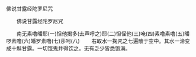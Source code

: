   佛说甘露经陀罗尼咒
　　




　　佛说甘露经陀罗尼咒

　　南无素噜皤耶(一)怛他揭多(去声呼之)耶(二)怛侄他(三)唵(四)素噜素噜(五)皤啰素噜(六)皤罗素噜(七)莎呵(八)
　　右取水一掬咒之七遍散于空中。其水一渧变成十斛甘露。一切饿鬼并得饮之。无有乏少皆悉饱满。

